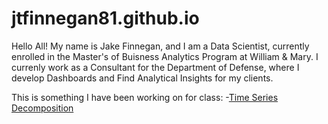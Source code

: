 # jtfinnegan81.github.io
Hello All! My name is Jake Finnegan, and I am a Data Scientist, currently enrolled in the Master's of Buisness Analytics Program at William & Mary. 
I currenly work as a Consultant for the Department of Defense, where I develop Dashboards and Find Analytical Insights for my clients.

This is something I have been working on for class:
-[Time Series Decomposition](/timeSeries/index.md)
